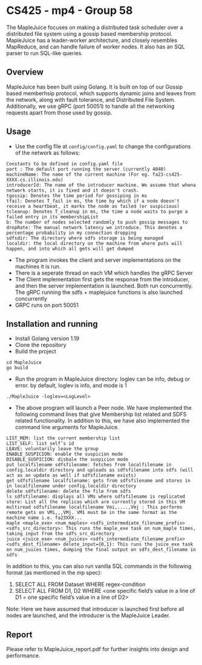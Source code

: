 # CS425 - mp4 - Group 58

The MapleJuice focuses on making a distributed task scheduler over a distributed file system using a gossip based membership protocol. MapleJuice has a leader-worker architecture, and closely resembles MapReduce, and can handle failure of worker nodes. It also has an SQL parser to run SQL-like queries.

## Overview

MapleJuice has been built using Golang. It is built on top of our Gossip based memberhsip protocol, which supports dynamic joins and leaves from the network, along with fault tolerance, and Distributed File System. Additionally, we use gRPC (port 50051) to handle all the networking requests apart from those used by gossip.

## Usage

- Use the config file at `config/config.yaml` to change the configurations of the network as follows:
```
Constants to be defined in config.yaml file
port : The default port running the server (currently 4040)
machineName: The name of the current machine (For eg. fa23-cs425-XXXX.cs.illinois.edu)
introducerId: The name of the introducer machine. We assume that whena network starts, it is fixed and it doesn't crash.
tgossip: Denotes the time period for gossiping in ms
tfail: Denotes T_fail in ms, the time by which if a node doesn't receive a heartbeat, it marks the node as failed (or suspicious)
tcleanup: Denotes T_cleanup in ms, the time a node waits to purge a failed entry in its membershipList
b: The number of nodes selected randomly to push gossip messages to
dropRate: The manual network latency we introduce. This denotes a percentage probability in my connection dropping
sdfsdir: The directory where sdfs storage is being managed
localdir: the local directory on the machine from where puts will happen, and into which all gets will get dumped
```
- The program invokes the client and server implementations on the machines it is run.
- There is a seperate thread on each VM which handles the gRPC Server
- The Client implementation first gets the response from the introducer, and then the server implementation is launched. Both run concurrently. The gRPC running the sdfs + maplejuice functions is also launched concurrently
- GRPC runs on port 50051

## Installation and running

- Install Golang version 1.19
- Clone the repository
- Build the project

```
cd MapleJuice
go build
```

- Run the program in MapleJuice directory. loglev can be info, debug or error. by default, loglev is info, and mode is 1

```
./MapleJuice -loglev=<LogLevel>
```

- The above program will launch a Peer node. We have implemented the following command lines that give Membership list related and SDFS related functionality. In addition to this, we have also implemented the command line arguments for MapleJuice.
```
LIST_MEM: list the current membership list
LIST_SELF: list self’s id
LEAVE: voluntarily leave the group
ENABLE_SUSPICION: enable the suspicion mode
DISABLE_SUSPICION: disbale the suspicion mode
put localfilename sdfsfilename: fetches from localfilename in config.localdir directory and uploads as sdfsfilename into sdfs (will act as an update as well if sdfsfilename exists)
get sdfsfilename localfilename: gets from sdfsfilename and stores in in localfilename under config.localdir directory
delete sdfsfilename: delete the file from sdfs
ls sdfsfilename: displays all VMs where sdfsfilename is replicated
store: List all the replicas which are currently stored in this VM
multiread sdfsfilename localfilename Vmi,....,Vmj : This performs remote gets on VMi,,,VMj. VM1 must be in the same format as the machine name i.e. fa23XXX...
maple <maple_exe> <num_maples> <sdfs_intermediate_filename_prefix> <sdfs_src_directory>: This runs the maple_exe task on num_maple times, taking input from the sdfs_src_directory
juice <juice_exe> <num_juices> <sdfs_intermediate_filename_prefix> <sdfs_dest_filename> delete_input={0,1}: This runs the juice_exe task on num_juices times, dumping the final output on sdfs_dest_filename in sdfs

```
In addition to this, you can also run vanilla SQL commands in the following format (as mentioned in the mp spec):
1. SELECT ALL FROM Dataset WHERE regex-condition
2. SELECT ALL FROM D1, D2 WHERE <one specific field’s value in a line of D1 = one specific field’s value in a line of D2>


Note: Here we have assumed that introducer is launched first before all nodes are launched, and the introducer is the MapleJuice Leader.

## Report

Please refer to MapleJuice_report.pdf for further insights into design and performance.


